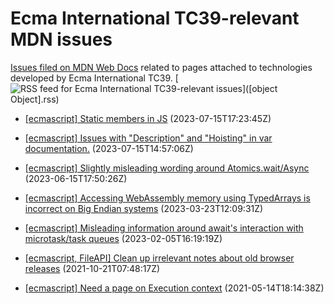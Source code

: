 # Ecma International TC39-relevant MDN issues

[Issues filed on MDN Web Docs](https://github.com/mdn/content/issues) related to pages attached to technologies developed by Ecma International TC39. [![RSS feed for Ecma International TC39-relevant issues](https://www.w3.org/QA/2007/04/feed_icon)]([object Object].rss)

* [[ecmascript] Static members in JS](https://github.com/mdn/content/issues/27967) (2023-07-15T17:23:45Z)
  
* [[ecmascript] Issues with "Description" and "Hoisting" in var documentation.](https://github.com/mdn/content/issues/27966) (2023-07-15T14:57:06Z)
  
* [[ecmascript] Slightly misleading wording around Atomics.wait/Async](https://github.com/mdn/content/issues/27356) (2023-06-15T17:50:26Z)
  
* [[ecmascript] Accessing WebAssembly memory using TypedArrays is incorrect on Big Endian systems](https://github.com/mdn/content/issues/25569) (2023-03-23T12:09:31Z)
  
* [[ecmascript] Misleading information around await's interaction with microtask/task queues](https://github.com/mdn/content/issues/24177) (2023-02-05T16:19:19Z)
  
* [[ecmascript, FileAPI] Clean up irrelevant notes about old browser releases](https://github.com/mdn/content/issues/9974) (2021-10-21T07:48:17Z)
  
* [[ecmascript] Need a page on Execution context](https://github.com/mdn/content/issues/5006) (2021-05-14T18:14:38Z)
  
